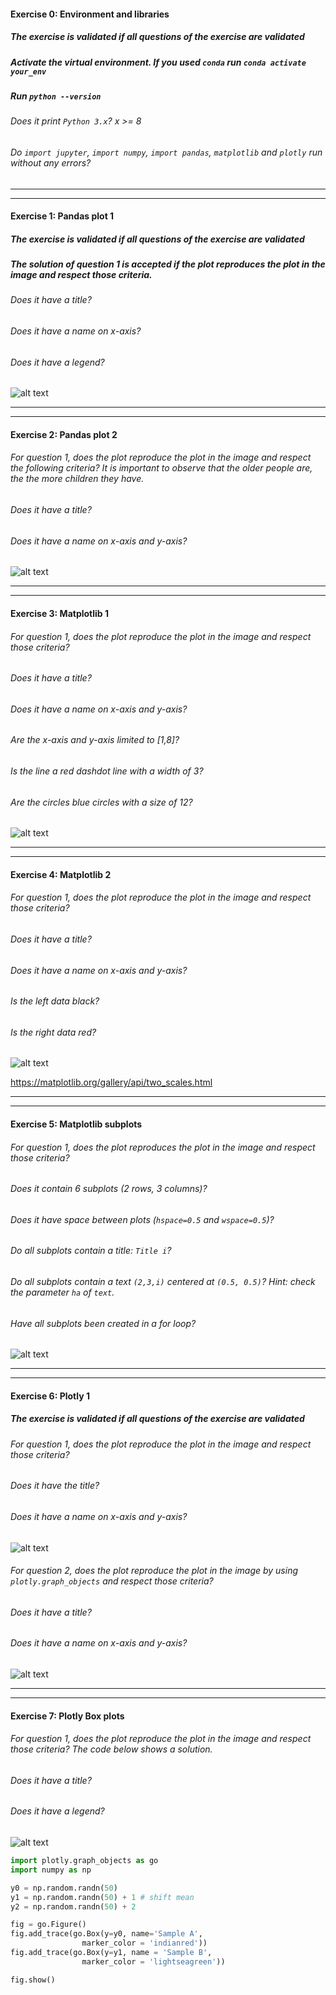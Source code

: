 #### Exercise 0: Environment and libraries

##### The exercise is validated if all questions of the exercise are validated

##### Activate the virtual environment. If you used `conda` run `conda activate your_env`

##### Run `python --version`

###### Does it print `Python 3.x`? x >= 8

###### Do `import jupyter`, `import numpy`, `import pandas`, `matplotlib` and `plotly` run without any errors?

---

---

#### Exercise 1: Pandas plot 1

##### The exercise is validated if all questions of the exercise are validated

##### The solution of question 1 is accepted if the plot reproduces the plot in the image and respect those criteria.

###### Does it have a title? 

###### Does it have a name on x-axis?

###### Does it have a legend? 
![alt text][logo]

[logo]: ../w1day03_ex1_plot1.png "Bar plot ex1"

---

---

#### Exercise 2: Pandas plot 2

###### For question 1, does the plot reproduce the plot in the image and respect the following criteria? It is important to observe that the older people are, the the more children they have.

###### Does it have a title?

###### Does it have a name on x-axis and y-axis?

![alt text][logo_ex2]

[logo_ex2]: ../w1day03_ex2_plot1.png "Scatter plot ex2"

---

---

#### Exercise 3: Matplotlib 1

###### For question 1, does the plot reproduce the plot in the image and respect those criteria?

###### Does it have a title?

###### Does it have a name on x-axis and y-axis?

###### Are the x-axis and y-axis limited to [1,8]?

###### Is the line a red dashdot line with a width of 3?

###### Are the circles blue circles with a size of 12?

![alt text][logo_ex3]

[logo_ex3]: ../w1day03_ex3_plot1.png "Scatter plot ex3"

---

---

#### Exercise 4: Matplotlib 2

###### For question 1, does the plot reproduce the plot in the image and respect those criteria?

###### Does it have a title?

###### Does it have a name on x-axis and y-axis?

###### Is the left data black?

###### Is the right data red?

![alt text][logo_ex4]

[logo_ex4]: ../w1day03_ex4_plot1.png "Twin axis ex4"

https://matplotlib.org/gallery/api/two_scales.html

---

---

#### Exercise 5: Matplotlib subplots

###### For question 1, does the plot reproduces the plot in the image and respect those criteria?

###### Does it contain 6 subplots (2 rows, 3 columns)?

###### Does it have space between plots (`hspace=0.5` and `wspace=0.5`)?

###### Do all subplots contain a title: `Title i`?

###### Do all subplots contain a text `(2,3,i)` centered at `(0.5, 0.5)`? _Hint_: check the parameter `ha` of `text`.

###### Have all subplots been created in a for loop?

![alt text][logo_ex5]

[logo_ex5]: ../w1day03_ex5_plot1.png "Subplots ex5"

---

---

#### Exercise 6: Plotly 1

##### The exercise is validated if all questions of the exercise are validated

###### For question 1, does the plot reproduce the plot in the image and respect those criteria?

###### Does it have the title?

###### Does it have a name on x-axis and y-axis?

![alt text][logo_ex6]

[logo_ex6]: ../w1day03_ex6_plot1.png "Time series ex6"

###### For question 2, does the plot reproduce the plot in the image by using `plotly.graph_objects` and respect those criteria?

###### Does it have a title?

###### Does it have a name on x-axis and y-axis?

![alt text][logo_ex6]

[logo_ex6]: ../w1day03_ex6_plot1.png "Time series ex6"

---

---

#### Exercise 7: Plotly Box plots

###### For question 1, does the plot reproduce the plot in the image and respect those criteria? The code below shows a solution.

###### Does it have a title?

###### Does it have a legend?

![alt text][logo_ex7]

[logo_ex7]: ../w1day03_ex7_plot1.png "Box plot ex7"

```python
import plotly.graph_objects as go
import numpy as np

y0 = np.random.randn(50)
y1 = np.random.randn(50) + 1 # shift mean
y2 = np.random.randn(50) + 2

fig = go.Figure()
fig.add_trace(go.Box(y=y0, name='Sample A',
                marker_color = 'indianred'))
fig.add_trace(go.Box(y=y1, name = 'Sample B',
                marker_color = 'lightseagreen'))

fig.show()
```
